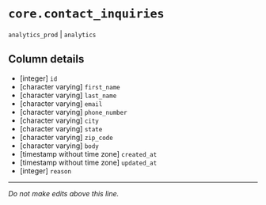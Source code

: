# `core.contact_inquiries`
`analytics_prod` | `analytics`

## Column details
* [integer]   `id`
* [character varying] `first_name`
* [character varying] `last_name`
* [character varying] `email`
* [character varying] `phone_number`
* [character varying] `city`
* [character varying] `state`
* [character varying] `zip_code`
* [character varying] `body`
* [timestamp without time zone] `created_at`
* [timestamp without time zone] `updated_at`
* [integer]   `reason`

-------------------------------------------------------------------------------
*Do not make edits above this line.*
